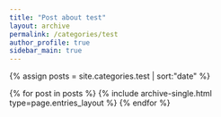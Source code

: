 ```yaml
---
title: "Post about test"
layout: archive
permalink: /categories/test
author_profile: true
sidebar_main: true
---
```


{% assign posts = site.categories.test | sort:"date" %}

{% for post in posts %}
  {% include archive-single.html type=page.entries_layout %}
{% endfor %}
